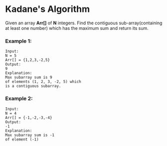 # Kadane's Algorithm

Given an array **Arr[]** of **N** integers. Find the contiguous sub-array(containing at least one number) which has the maximum sum and return its sum.


### Example 1:

```
Input:
N = 5
Arr[] = {1,2,3,-2,5}
Output:
9
Explanation:
Max subarray sum is 9
of elements (1, 2, 3, -2, 5) which 
is a contiguous subarray.
```
### Example 2:

```
Input:
N = 4
Arr[] = {-1,-2,-3,-4}
Output:
-1
Explanation:
Max subarray sum is -1 
of element (-1)
```